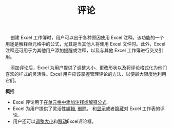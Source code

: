 ﻿---
title: 评论
second_title: Aspose.Cells Cloud Documen
type: docs
url: /zh/comments/
aliases: [/working-with-comments/]
keywords: REST API, spreadsheets, excel, comment
description: Cells.Cloud API 为 Excel 操作：评论操作
weight: 100
kwords: Excel, Office 云, REST API, 电子表格, PDF, CSV, Json, Markdwon, 评论
---
&nbsp;&nbsp;&nbsp;&nbsp;创建 Excel 工作簿时，用户可以出于各种原因使用 Excel 注释。该功能的一个用途是解释单元格中的公式，尤其是当其他人将使用 Excel 文件时。此外，Excel 注释还可用于为其他用户添加提醒或注释，以及与其他 Excel 工作簿进行交叉引用。

&nbsp;&nbsp;&nbsp;&nbsp;添加评论后，Excel 为用户提供了调整大小、更改形状以及将评论格式化为他们喜欢的样式的灵活性。Excel 用户应该掌握管理评论的方法，以便最大限度地利用它们。

**概括**

- Excel 评论用于[在单元格中添加注释或解释公式](/cells/zh/comments/add/).
- Excel 为用户提供了灵活性[編輯](/cells/zh/comments/update/), [删除](/cells/zh/comments/delete/)， 和[显示](/cells/zh/comments/get/)或者[隐藏](/cells/zh/comments/update/)对 Excel 工作表的评论。
- 用户还可以[调整大小](/cells/zh/comments/update/)和[移动](/cells/zh/comments/update/)Excel评论框。
